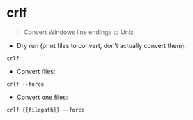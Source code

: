 # crlf

> Convert Windows line endings to Unix

- Dry run (print files to convert, don’t actually convert them):

`crlf`

- Convert files:

`crlf --force`

- Convert one files:

`crlf {{filepath}} --force`
